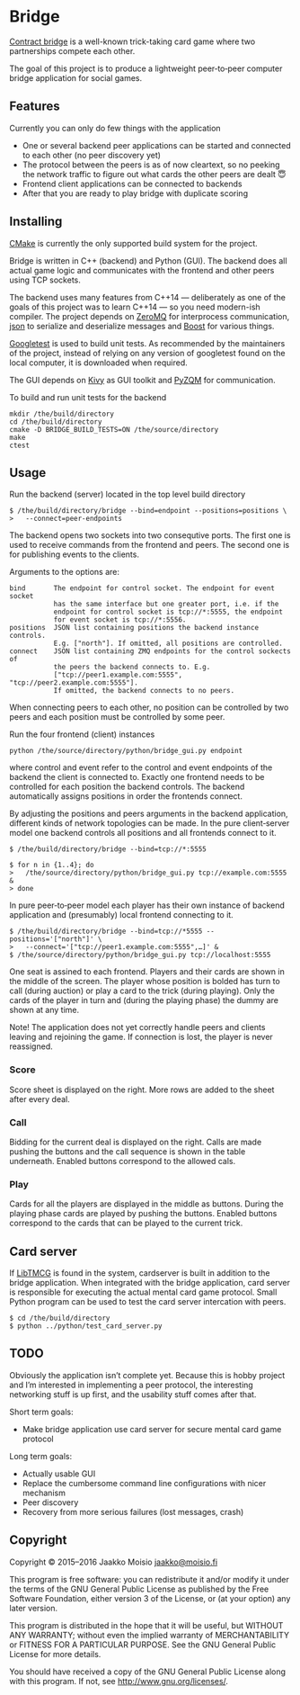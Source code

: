 # Bridge

[Contract bridge](https://en.wikipedia.org/wiki/Contract_bridge) is a
well-known trick-taking card game where two partnerships compete each other.

The goal of this project is to produce a lightweight peer‐to‐peer computer
bridge application for social games.

## Features

Currently you can only do few things with the application

- One or several backend peer applications can be started and connected to
  each other (no peer discovery yet)
- The protocol between the peers is as of now cleartext, so no peeking the
  network traffic to figure out what cards the other peers are dealt :innocent:
- Frontend client applications can be connected to backends
- After that you are ready to play bridge with duplicate scoring

## Installing

[CMake](https://cmake.org/) is currently the only supported build system for
the project.

Bridge is written in C++ (backend) and Python (GUI). The backend does all
actual game logic and communicates with the frontend and other peers using TCP
sockets.

The backend uses many features from C++14 — deliberately as one of the goals
of this project was to learn C++14 — so you need modern-ish compiler. The
project depends on [ZeroMQ](http://zeromq.org/) for interprocess
communication, [json](https://github.com/nlohmann/json) to serialize and
deserialize messages and [Boost](http://www.boost.org/) for various things.

[Googletest](https://github.com/google/googletest) is used to build unit
tests. As recommended by the maintainers of the project, instead of relying on
any version of googletest found on the local computer, it is downloaded when
required.

The GUI depends on [Kivy](https://kivy.org/) as GUI toolkit and
[PyZQM](https://github.com/zeromq/pyzmq) for communication.

To build and run unit tests for the backend

    mkdir /the/build/directory
    cd /the/build/directory
    cmake -D BRIDGE_BUILD_TESTS=ON /the/source/directory
    make
    ctest

## Usage

Run the backend (server) located in the top level build directory

    $ /the/build/directory/bridge --bind=endpoint --positions=positions \
    >   --connect=peer‐endpoints

The backend opens two sockets into two consequtive ports. The first one is
used to receive commands from the frontend and peers. The second one is for
publishing events to the clients.

Arguments to the options are:

    bind       The endpoint for control socket. The endpoint for event socket
               has the same interface but one greater port, i.e. if the
               endpoint for control socket is tcp://*:5555, the endpoint
               for event socket is tcp://*:5556.
    positions  JSON list containing positions the backend instance controls.
               E.g. ["north"]. If omitted, all positions are controlled.
    connect    JSON list containing ZMQ endpoints for the control sockects of
               the peers the backend connects to. E.g.
               ["tcp://peer1.example.com:5555", "tcp://peer2.example.com:5555"].
               If omitted, the backend connects to no peers.

When connecting peers to each other, no position can be controlled by two
peers and each position must be controlled by some peer.

Run the four frontend (client) instances

    python /the/source/directory/python/bridge_gui.py endpoint

where control and event refer to the control and event endpoints of the
backend the client is connected to. Exactly one frontend needs to be
controlled for each position the backend controls. The backend automatically
assigns positions in order the frontends connect.

By adjusting the positions and peers arguments in the backend application,
different kinds of network topologies can be made. In the pure client‐server
model one backend controls all positions and all frontends connect to it.

    $ /the/build/directory/bridge --bind=tcp://*:5555
    
    $ for n in {1..4}; do
    >   /the/source/directory/python/bridge_gui.py tcp://example.com:5555 &
    > done

In pure peer‐to‐peer model each player has their own instance of backend
application and (presumably) local frontend connecting to it.

    $ /the/build/directory/bridge --bind=tcp://*5555 --positions='["north"]' \
    >   --connect='["tcp://peer1.example.com:5555",…]' &
    $ /the/source/directory/python/bridge_gui.py tcp://localhost:5555

One seat is assined to each frontend. Players and their cards are shown in the
middle of the screen. The player whose position is bolded has turn to call
(during auction) or play a card to the trick (during playing). Only the cards
of the player in turn and (during the playing phase) the dummy are shown at
any time.

Note! The application does not yet correctly handle peers and clients leaving
and rejoining the game. If connection is lost, the player is never reassigned.

### Score

Score sheet is displayed on the right. More rows are added to the sheet after
every deal.

### Call

Bidding for the current deal is displayed on the right. Calls are made pushing
the buttons and the call sequence is shown in the table underneath. Enabled
buttons correspond to the allowed cals.

### Play

Cards for all the players are displayed in the middle as buttons. During the
playing phase cards are played by pushing the buttons. Enabled buttons
correspond to the cards that can be played to the current trick.

## Card server

If [LibTMCG](http://www.nongnu.org/libtmcg/) is found in the system,
cardserver is built in addition to the bridge application. When integrated
with the bridge application, card server is responsible for executing the
actual mental card game protocol. Small Python program can be used to test the
card server intercation with peers.

    $ cd /the/build/directory
    $ python ../python/test_card_server.py

## TODO

Obviously the application isn’t complete yet. Because this is hobby project
and I’m interested in implementing a peer protocol, the interesting networking
stuff is up first, and the usability stuff comes after that.

Short term goals:

- Make bridge application use card server for secure mental card game protocol

Long term goals:

- Actually usable GUI
- Replace the cumbersome command line configurations with nicer mechanism
- Peer discovery
- Recovery from more serious failures (lost messages, crash)

## Copyright

Copyright © 2015–2016 Jaakko Moisio <jaakko@moisio.fi>

This program is free software: you can redistribute it and/or modify it under
the terms of the GNU General Public License as published by the Free Software
Foundation, either version 3 of the License, or (at your option) any later
version.

This program is distributed in the hope that it will be useful, but WITHOUT
ANY WARRANTY; without even the implied warranty of MERCHANTABILITY or FITNESS
FOR A PARTICULAR PURPOSE.  See the GNU General Public License for more
details.

You should have received a copy of the GNU General Public License along with
this program.  If not, see <http://www.gnu.org/licenses/>.

